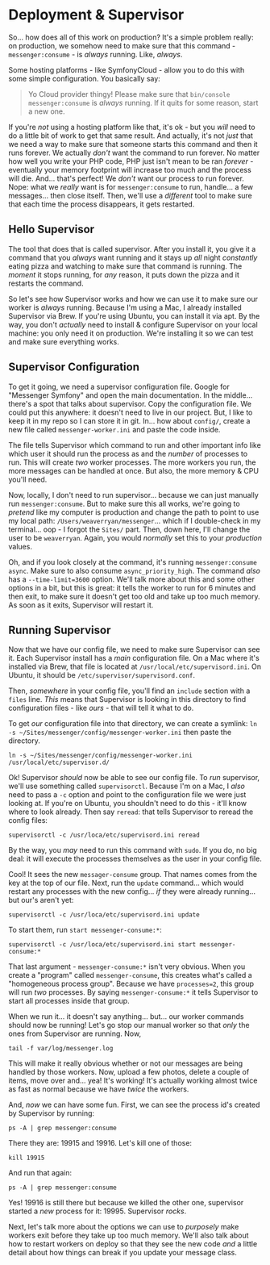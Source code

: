 # Deployment & Supervisor

So... how does all of this work on production? It's a simple problem really: on
production, we somehow need to make sure that this command - `messenger:consume` -
is *always* running. Like, *always*.

Some hosting platforms - like SymfonyCloud - allow you to do this with some
simple configuration. You basically say:

> Yo Cloud provider thingy! Please make sure that `bin/console messenger:consume`
> is *always* running. If it quits for some reason, start a new one.

If you're *not* using a hosting platform like that, it's ok - but you *will* need
to do a little bit of work to get that same result. And actually, it's not *just*
that we need a way to make sure that someone starts this command and then it
runs forever. We actually *don't* want the command to run forever. No matter how
well you write your PHP code, PHP just isn't mean to be ran *forever* - eventually
your memory footprint will increase too much and the process will die. And... that's
perfect! We *don't* want our process to run forever. Nope: what we *really* want
is for `messenger:consume` to run, handle... a few messages... then close itself.
Then, we'll use a *different* tool to make sure that each time the process
disappears, it gets restarted.

## Hello Supervisor

The tool that does that is called supervisor. After you install it, you give it
a command that you *always* want running and it stays up *all* night *constantly*
eating pizza and watching to make sure that command is running. The *moment* it
stops running, for *any* reason, it puts down the pizza and it restarts the command.

So let's see how Supervisor works and how we can use it to make sure our worker
is *always* running. Because I'm using a Mac, I already installed Supervisor
via Brew. If you're using Ubuntu, you can install it via apt. By the way, you
don't *actually* need to install & configure Supervisor on your local machine:
you only need it on production. We're installing it so we can test and make sure
everything works.

## Supervisor Configuration

To get it going, we need a supervisor configuration file. Google for
"Messenger Symfony" and open the main documentation. In the middle... there's a
spot that talks about supervisor. Copy the configuration file. We could put
this anywhere: it doesn't need to live in our project. But, I like to keep it in
my repo so I can store it in git. In... how about `config/`, create a new file
called `messenger-worker.ini` and paste the code inside.

The file tells Supervisor which command to run and other important info like which
user it should run the process as and the *number* of processes to run. This will
create *two* worker processes. The more workers you run, the more messages can
be handled at once. But also, the more memory & CPU you'll need.

Now, locally, I don't need to run supervisor... because we can just manually run
`messenger:consume`. But to make sure this all works, we're going to *pretend*
like my computer is production and change the path to point to use my local path:
`/Users/weaverryan/messenger`... which if I double-check in my terminal... oop - I
forgot the `Sites/` part. Then, down here, I'll change the user to be `weaverryan`.
Again, you would *normally* set this to your *production* values.

Oh, and if you look closely at the command, it's running
`messenger:consume async`. Make sure to also consume `async_priority_high`.
The command *also* has a `--time-limit=3600` option. We'll talk more about this
and some other options in a bit, but this is great: it tells the worker to run
for 6 minutes and then exit, to make sure it doesn't get too old and take up
too much memory. As soon as it exits, Supervisor will restart it.

## Running Supervisor

Now that we have our config file, we need to make sure Supervisor can see it.
Each Supervisor install has a *main* configuration file. On a Mac where it's
installed via Brew, that file is located at `/usr/local/etc/supervisord.ini`.
On Ubuntu, it should be `/etc/supervisor/supervisord.conf`.

Then, *somewhere* in your config file, you'll find an `include` section with a
`files` line. *This* means that Supervisor is looking in this directory to find
configuration files - like *ours* - that will tell it what to do.

To get *our* configuration file into that directory, we can create a symlink:
`ln -s ~/Sites/messenger/config/messenger-worker.ini` then paste the directory.

```terminal-silent
ln -s ~/Sites/messenger/config/messenger-worker.ini /usr/local/etc/supervisor.d/
```

Ok! Supervisor *should* now be able to see our config file. To *run* supervisor,
we'll use something called `supervisorctl`. Because I'm on a Mac, I *also* need to
pass a `-c` option and point to the configuration file we were just looking at.
If you're on Ubuntu, you shouldn't need to do this - it'll know where to look
already. Then say `reread`: that tells Supervisor to reread the config files:

```terminal-silent
supervisorctl -c /usr/loca/etc/supervisord.ini reread
```

By the way, you *may* need to run this command with `sudo`. If you do, no big deal:
it will execute the processes themselves as the user in your config file.

Cool! It sees the new `messager-consume` group. That names comes from the key
at the top of our file. Next, run the `update` command... which would restart
any processes with the new config... *if* they were already running... but our's
aren't yet:

```terminal-silent
supervisorctl -c /usr/loca/etc/supervisord.ini update
```

To start them, run `start messenger-consume:*`:

```terminal-silent
supervisorctl -c /usr/loca/etc/supervisord.ini start messenger-consume:*
```

That last argument - `messenger-consume:*` isn't very obvious. When you create a
"program" called `messenger-consume`, this creates what's called a
"homogeneous process group". Because we have `processes=2`, this group will run
*two* processes. By saying `messenger-consume:*` it tells Supervisor to start all
processes inside that group.

When we run it... it doesn't say anything... but... our worker commands should now
be running! Let's go stop our manual worker so that *only* the ones from Supervisor
are running. Now,

```terminal
tail -f var/log/messenger.log
```

This will make it really obvious whether or not our messages are being handled by
those workers. Now, upload a few photos, delete a couple of items, move over and...
yea! It's working! It's actually working almost twice as fast as normal because
we have *twice* the workers.

And, *now* we can have some fun. First, we can see the process id's created by
Supervisor by running:

```terminal
ps -A | grep messenger:consume
```

There they are: 19915 and 19916. Let's kill one of those:

```terminal
kill 19915
```

And run that again:

```terminal-silent
ps -A | grep messenger:consume
```

Yes! 19916 is still there but because we killed the other one, supervisor started
a *new* process for it: 19995. Supervisor *rocks*.

Next, let's talk more about the options we can use to *purposely* make workers
exit before they take up too much memory. We'll also talk about how to restart
workers on deploy so that they see the new code *and* a little detail about how
things can break if you update your message class.
